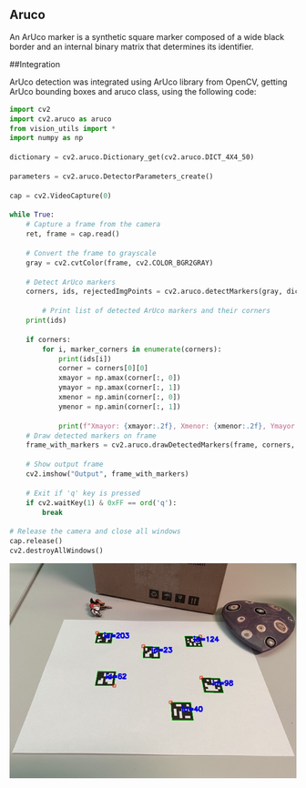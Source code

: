 ## Aruco

An ArUco marker is a synthetic square marker composed of a wide black border and an internal binary matrix that determines its identifier.

##Integration

ArUco detection was integrated using ArUco library from OpenCV, getting ArUco bounding boxes and aruco class, using the following code:

```python
import cv2
import cv2.aruco as aruco
from vision_utils import *
import numpy as np

dictionary = cv2.aruco.Dictionary_get(cv2.aruco.DICT_4X4_50)

parameters = cv2.aruco.DetectorParameters_create()

cap = cv2.VideoCapture(0)

while True:
    # Capture a frame from the camera
    ret, frame = cap.read()

    # Convert the frame to grayscale
    gray = cv2.cvtColor(frame, cv2.COLOR_BGR2GRAY)

    # Detect ArUco markers
    corners, ids, rejectedImgPoints = cv2.aruco.detectMarkers(gray, dictionary, parameters=parameters)

        # Print list of detected ArUco markers and their corners
    print(ids)

    if corners:
        for i, marker_corners in enumerate(corners):
            print(ids[i])
            corner = corners[0][0]
            xmayor = np.amax(corner[:, 0])
            ymayor = np.amax(corner[:, 1])
            xmenor = np.amin(corner[:, 0])
            ymenor = np.amin(corner[:, 1])

            print(f"Xmayor: {xmayor:.2f}, Xmenor: {xmenor:.2f}, Ymayor: {ymayor:.2f}, Ymenor: {ymenor:.2f}")    
    # Draw detected markers on frame
    frame_with_markers = cv2.aruco.drawDetectedMarkers(frame, corners, ids)

    # Show output frame
    cv2.imshow("Output", frame_with_markers)

    # Exit if 'q' key is pressed
    if cv2.waitKey(1) & 0xFF == ord('q'):
        break

# Release the camera and close all windows
cap.release()
cv2.destroyAllWindows()

```


![ArUco Detector using webcam](../../assets/LARC/arucos.jpg)